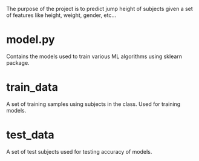 The purpose of the project is to predict jump height of subjects given a set of features like height, weight, gender, etc...

# model.py

Contains the models used to train various ML algorithms using sklearn package.

# train_data

A set of training samples using subjects in the class. Used for training models.

# test_data

A set of test subjects used for testing accuracy of models. 

